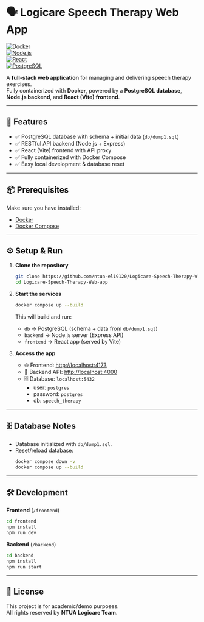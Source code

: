 # 🗣️ Logicare Speech Therapy Web App

[![Docker](https://img.shields.io/badge/Docker-2496ED?logo=docker&logoColor=white)](https://www.docker.com/)  
[![Node.js](https://img.shields.io/badge/Node.js-43853D?logo=node.js&logoColor=white)](https://nodejs.org/)  
[![React](https://img.shields.io/badge/React-20232A?logo=react&logoColor=61DAFB)](https://react.dev/)  
[![PostgreSQL](https://img.shields.io/badge/PostgreSQL-336791?logo=postgresql&logoColor=white)](https://www.postgresql.org/)  

A **full-stack web application** for managing and delivering speech therapy exercises.  
Fully containerized with **Docker**, powered by a **PostgreSQL database**, **Node.js backend**, and **React (Vite) frontend**.

---

## 🚀 Features
- ✅ PostgreSQL database with schema + initial data (`db/dump1.sql`)
- ✅ RESTful API backend (Node.js + Express)
- ✅ React (Vite) frontend with API proxy
- ✅ Fully containerized with Docker Compose
- ✅ Easy local development & database reset

---

## 📦 Prerequisites
Make sure you have installed:
- [Docker](https://docs.docker.com/get-docker/)
- [Docker Compose](https://docs.docker.com/compose/)

---

## ⚙️ Setup & Run

1. **Clone the repository**
   ```bash
   git clone https://github.com/ntua-el19120/Logicare-Speech-Therapy-Web-app.git
   cd Logicare-Speech-Therapy-Web-app
   ```

2. **Start the services**
   ```bash
   docker compose up --build
   ```
   This will build and run:
   - `db` → PostgreSQL (schema + data from `db/dump1.sql`)
   - `backend` → Node.js server (Express API)
   - `frontend` → React app (served by Vite)

3. **Access the app**
   - 🌐 Frontend: [http://localhost:4173](http://localhost:4173)  
   - 🔌 Backend API: [http://localhost:4000](http://localhost:4000)  
   - 🗄️ Database: `localhost:5432`  
     - user: `postgres`  
     - password: `postgres`  
     - db: `speech_therapy`  

---

## 🗄️ Database Notes
* Database initialized with `db/dump1.sql`.
* Reset/reload database:
  ```bash
  docker compose down -v
  docker compose up --build
  ```

---

## 🛠 Development

**Frontend** (`/frontend`)  
```bash
cd frontend
npm install
npm run dev
```

**Backend** (`/backend`)  
```bash
cd backend
npm install
npm run start
```

---

## 📖 License
This project is for academic/demo purposes.  
All rights reserved by **NTUA Logicare Team**.

